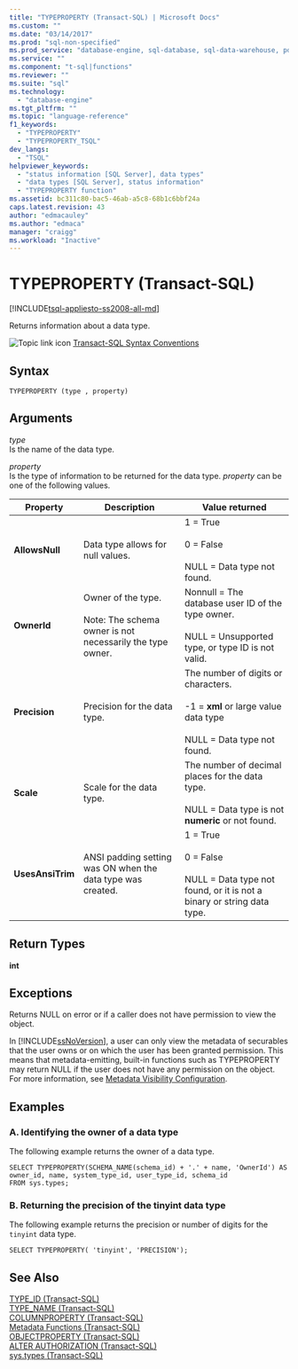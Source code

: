 ```yaml
---
title: "TYPEPROPERTY (Transact-SQL) | Microsoft Docs"
ms.custom: ""
ms.date: "03/14/2017"
ms.prod: "sql-non-specified"
ms.prod_service: "database-engine, sql-database, sql-data-warehouse, pdw"
ms.service: ""
ms.component: "t-sql|functions"
ms.reviewer: ""
ms.suite: "sql"
ms.technology: 
  - "database-engine"
ms.tgt_pltfrm: ""
ms.topic: "language-reference"
f1_keywords: 
  - "TYPEPROPERTY"
  - "TYPEPROPERTY_TSQL"
dev_langs: 
  - "TSQL"
helpviewer_keywords: 
  - "status information [SQL Server], data types"
  - "data types [SQL Server], status information"
  - "TYPEPROPERTY function"
ms.assetid: bc311c80-bac5-46ab-a5c8-68b1c6bbf24a
caps.latest.revision: 43
author: "edmacauley"
ms.author: "edmaca"
manager: "craigg"
ms.workload: "Inactive"
---
```

# TYPEPROPERTY (Transact-SQL)
[!INCLUDE[tsql-appliesto-ss2008-all-md](../../includes/tsql-appliesto-ss2008-all-md.md)]

  Returns information about a data type.  
  
 ![Topic link icon](../../database-engine/configure-windows/media/topic-link.gif "Topic link icon") [Transact-SQL Syntax Conventions](../../t-sql/language-elements/transact-sql-syntax-conventions-transact-sql.md)  
  
## Syntax  
  
```  
TYPEPROPERTY (type , property)  
```  
  
## Arguments  
 *type*  
 Is the name of the data type.  
  
 *property*  
 Is the type of information to be returned for the data type. *property* can be one of the following values.  
  
|Property|Description|Value returned|  
|--------------|-----------------|--------------------|  
|**AllowsNull**|Data type allows for null values.|1 = True<br /><br /> 0 = False<br /><br /> NULL = Data type not found.|  
|**OwnerId**|Owner of the type.<br /><br /> Note: The schema owner is not necessarily the type owner.|Nonnull = The database user ID of the type owner.<br /><br /> NULL = Unsupported type, or type ID is not valid.|  
|**Precision**|Precision for the data type.|The number of digits or characters.<br /><br /> -1 = **xml** or large value data type<br /><br /> NULL = Data type not found.|  
|**Scale**|Scale for the data type.|The number of decimal places for the data type.<br /><br /> NULL = Data type is not **numeric** or not found.|  
|**UsesAnsiTrim**|ANSI padding setting was ON when the data type was created.|1 = True<br /><br /> 0 = False<br /><br /> NULL = Data type not found, or it is not a binary or string data type.|  
  
## Return Types  
 **int**  
  
## Exceptions  
 Returns NULL on error or if a caller does not have permission to view the object.  
  
 In [!INCLUDE[ssNoVersion](../../includes/ssnoversion-md.md)], a user can only view the metadata of securables that the user owns or on which the user has been granted permission. This means that metadata-emitting, built-in functions such as TYPEPROPERTY may return NULL if the user does not have any permission on the object. For more information, see [Metadata Visibility Configuration](../../relational-databases/security/metadata-visibility-configuration.md).  
  
## Examples  
  
### A. Identifying the owner of a data type  
 The following example returns the owner of a data type.  
  
```  
SELECT TYPEPROPERTY(SCHEMA_NAME(schema_id) + '.' + name, 'OwnerId') AS owner_id, name, system_type_id, user_type_id, schema_id  
FROM sys.types;  
```  
  
### B. Returning the precision of the tinyint data type  
 The following example returns the precision or number of digits for the `tinyint` data type.  
  
```  
SELECT TYPEPROPERTY( 'tinyint', 'PRECISION');  
```  
  
## See Also  
 [TYPE_ID &#40;Transact-SQL&#41;](../../t-sql/functions/type-id-transact-sql.md)   
 [TYPE_NAME &#40;Transact-SQL&#41;](../../t-sql/functions/type-name-transact-sql.md)   
 [COLUMNPROPERTY &#40;Transact-SQL&#41;](../../t-sql/functions/columnproperty-transact-sql.md)   
 [Metadata Functions &#40;Transact-SQL&#41;](../../t-sql/functions/metadata-functions-transact-sql.md)   
 [OBJECTPROPERTY &#40;Transact-SQL&#41;](../../t-sql/functions/objectproperty-transact-sql.md)   
 [ALTER AUTHORIZATION &#40;Transact-SQL&#41;](../../t-sql/statements/alter-authorization-transact-sql.md)   
 [sys.types &#40;Transact-SQL&#41;](../../relational-databases/system-catalog-views/sys-types-transact-sql.md)  
  
  


